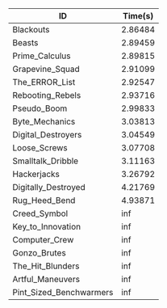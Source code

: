 |ID|Time(s)|
|-|-|
|Blackouts|2.86484|
|Beasts|2.89459|
|Prime_Calculus|2.89815|
|Grapevine_Squad|2.91099|
|The_ERROR_List|2.92547|
|Rebooting_Rebels|2.93716|
|Pseudo_Boom|2.99833|
|Byte_Mechanics|3.03813|
|Digital_Destroyers|3.04549|
|Loose_Screws|3.07708|
|Smalltalk_Dribble|3.11163|
|Hackerjacks|3.26792|
|Digitally_Destroyed|4.21769|
|Rug_Heed_Bend|4.93871|
|Creed_Symbol|inf|
|Key_to_Innovation|inf|
|Computer_Crew|inf|
|Gonzo_Brutes|inf|
|The_Hit_Blunders|inf|
|Artful_Maneuvers|inf|
|Pint_Sized_Benchwarmers|inf|
